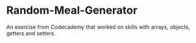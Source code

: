 # Random-Meal-Generator
An exercise from Codecademy that worked on skills with arrays, objects, getters and setters.

